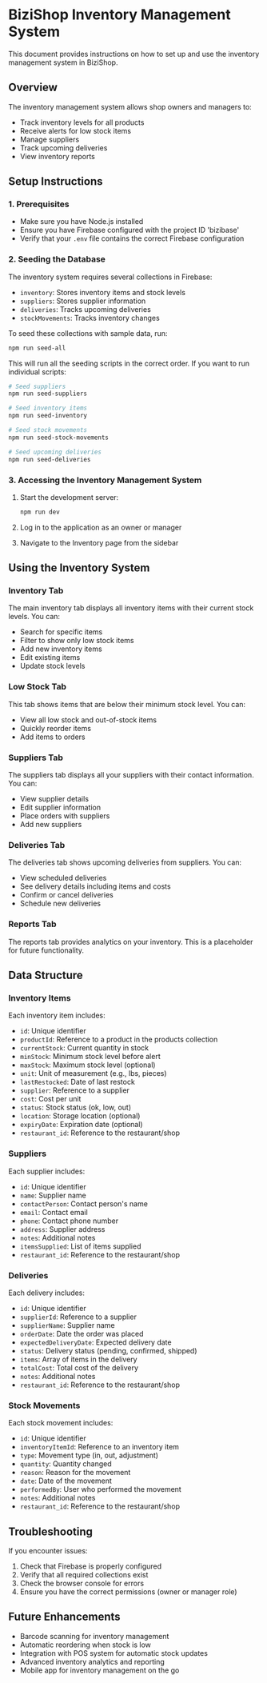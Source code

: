 # BiziShop Inventory Management System

This document provides instructions on how to set up and use the inventory management system in BiziShop.

## Overview

The inventory management system allows shop owners and managers to:

- Track inventory levels for all products
- Receive alerts for low stock items
- Manage suppliers
- Track upcoming deliveries
- View inventory reports

## Setup Instructions

### 1. Prerequisites

- Make sure you have Node.js installed
- Ensure you have Firebase configured with the project ID 'bizibase'
- Verify that your `.env` file contains the correct Firebase configuration

### 2. Seeding the Database

The inventory system requires several collections in Firebase:

- `inventory`: Stores inventory items and stock levels
- `suppliers`: Stores supplier information
- `deliveries`: Tracks upcoming deliveries
- `stockMovements`: Tracks inventory changes

To seed these collections with sample data, run:

```bash
npm run seed-all
```

This will run all the seeding scripts in the correct order. If you want to run individual scripts:

```bash
# Seed suppliers
npm run seed-suppliers

# Seed inventory items
npm run seed-inventory

# Seed stock movements
npm run seed-stock-movements

# Seed upcoming deliveries
npm run seed-deliveries
```

### 3. Accessing the Inventory Management System

1. Start the development server:
   ```bash
   npm run dev
   ```

2. Log in to the application as an owner or manager

3. Navigate to the Inventory page from the sidebar

## Using the Inventory System

### Inventory Tab

The main inventory tab displays all inventory items with their current stock levels. You can:

- Search for specific items
- Filter to show only low stock items
- Add new inventory items
- Edit existing items
- Update stock levels

### Low Stock Tab

This tab shows items that are below their minimum stock level. You can:

- View all low stock and out-of-stock items
- Quickly reorder items
- Add items to orders

### Suppliers Tab

The suppliers tab displays all your suppliers with their contact information. You can:

- View supplier details
- Edit supplier information
- Place orders with suppliers
- Add new suppliers

### Deliveries Tab

The deliveries tab shows upcoming deliveries from suppliers. You can:

- View scheduled deliveries
- See delivery details including items and costs
- Confirm or cancel deliveries
- Schedule new deliveries

### Reports Tab

The reports tab provides analytics on your inventory. This is a placeholder for future functionality.

## Data Structure

### Inventory Items

Each inventory item includes:

- `id`: Unique identifier
- `productId`: Reference to a product in the products collection
- `currentStock`: Current quantity in stock
- `minStock`: Minimum stock level before alert
- `maxStock`: Maximum stock level (optional)
- `unit`: Unit of measurement (e.g., lbs, pieces)
- `lastRestocked`: Date of last restock
- `supplier`: Reference to a supplier
- `cost`: Cost per unit
- `status`: Stock status (ok, low, out)
- `location`: Storage location (optional)
- `expiryDate`: Expiration date (optional)
- `restaurant_id`: Reference to the restaurant/shop

### Suppliers

Each supplier includes:

- `id`: Unique identifier
- `name`: Supplier name
- `contactPerson`: Contact person's name
- `email`: Contact email
- `phone`: Contact phone number
- `address`: Supplier address
- `notes`: Additional notes
- `itemsSupplied`: List of items supplied
- `restaurant_id`: Reference to the restaurant/shop

### Deliveries

Each delivery includes:

- `id`: Unique identifier
- `supplierId`: Reference to a supplier
- `supplierName`: Supplier name
- `orderDate`: Date the order was placed
- `expectedDeliveryDate`: Expected delivery date
- `status`: Delivery status (pending, confirmed, shipped)
- `items`: Array of items in the delivery
- `totalCost`: Total cost of the delivery
- `notes`: Additional notes
- `restaurant_id`: Reference to the restaurant/shop

### Stock Movements

Each stock movement includes:

- `id`: Unique identifier
- `inventoryItemId`: Reference to an inventory item
- `type`: Movement type (in, out, adjustment)
- `quantity`: Quantity changed
- `reason`: Reason for the movement
- `date`: Date of the movement
- `performedBy`: User who performed the movement
- `notes`: Additional notes
- `restaurant_id`: Reference to the restaurant/shop

## Troubleshooting

If you encounter issues:

1. Check that Firebase is properly configured
2. Verify that all required collections exist
3. Check the browser console for errors
4. Ensure you have the correct permissions (owner or manager role)

## Future Enhancements

- Barcode scanning for inventory management
- Automatic reordering when stock is low
- Integration with POS system for automatic stock updates
- Advanced inventory analytics and reporting
- Mobile app for inventory management on the go
